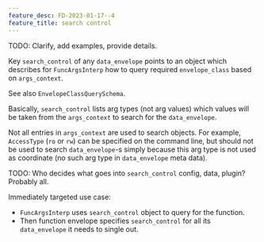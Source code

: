 ```yaml
---
feature_desc: FD-2023-01-17--4
feature_title: search control
---
```


TODO: Clarify, add examples, provide details.

Key `search_control` of any `data_envelope` points to an object which describes for `FuncArgsInterp`
how to query required `envelope_class` based on `args_context`.

See also `EnvelopeClassQuerySchema`.

Basically, `search_control` lists arg types (not arg values) which values will be
taken from the `args_context` to search for the `data_envelope`.

Not all entries in `args_context` are used to search objects.
For example, `AccessType` (`ro` or `rw`) can be specified on the command line, but should not be used
to search `data_envelope`-s simply because this arg type is not used as coordinate
(no such arg type in `data_envelope` meta data).

TODO: Who decides what goes into `search_control` config, data, plugin? Probably all.

Immediately targeted use case:
*   `FuncArgsInterp` uses `search_control` object to query for the function.
*   Then function envelope specifies `search_control` for all its `data_envelope` it needs to single out.
